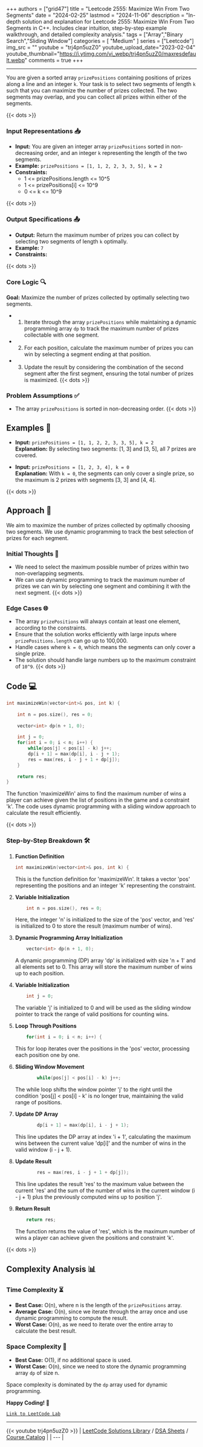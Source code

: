 
+++
authors = ["grid47"]
title = "Leetcode 2555: Maximize Win From Two Segments"
date = "2024-02-25"
lastmod = "2024-11-06"
description = "In-depth solution and explanation for Leetcode 2555: Maximize Win From Two Segments in C++. Includes clear intuition, step-by-step example walkthrough, and detailed complexity analysis."
tags = ["Array","Binary Search","Sliding Window"]
categories = [
    "Medium"
]
series = ["Leetcode"]
img_src = ""
youtube = "trj4pn5uzZ0"
youtube_upload_date="2023-02-04"
youtube_thumbnail="https://i.ytimg.com/vi_webp/trj4pn5uzZ0/maxresdefault.webp"
comments = true
+++



---
You are given a sorted array `prizePositions` containing positions of prizes along a line and an integer `k`. Your task is to select two segments of length `k` such that you can maximize the number of prizes collected. The two segments may overlap, and you can collect all prizes within either of the segments.
<!--more-->
{{< dots >}}
### Input Representations 📥
- **Input:** You are given an integer array `prizePositions` sorted in non-decreasing order, and an integer `k` representing the length of the two segments.
- **Example:** `prizePositions = [1, 1, 2, 2, 3, 3, 5], k = 2`
- **Constraints:**
	- 1 <= prizePositions.length <= 10^5
	- 1 <= prizePositions[i] <= 10^9
	- 0 <= k <= 10^9

{{< dots >}}
### Output Specifications 📤
- **Output:** Return the maximum number of prizes you can collect by selecting two segments of length `k` optimally.
- **Example:** `7`
- **Constraints:**

{{< dots >}}
### Core Logic 🔍
**Goal:** Maximize the number of prizes collected by optimally selecting two segments.

- 1. Iterate through the array `prizePositions` while maintaining a dynamic programming array `dp` to track the maximum number of prizes collectable with one segment.
- 2. For each position, calculate the maximum number of prizes you can win by selecting a segment ending at that position.
- 3. Update the result by considering the combination of the second segment after the first segment, ensuring the total number of prizes is maximized.
{{< dots >}}
### Problem Assumptions ✅
- The array `prizePositions` is sorted in non-decreasing order.
{{< dots >}}
## Examples 🧩
- **Input:** `prizePositions = [1, 1, 2, 2, 3, 3, 5], k = 2`  \
  **Explanation:** By selecting two segments: [1, 3] and [3, 5], all 7 prizes are covered.

- **Input:** `prizePositions = [1, 2, 3, 4], k = 0`  \
  **Explanation:** With `k = 0`, the segments can only cover a single prize, so the maximum is 2 prizes with segments [3, 3] and [4, 4].

{{< dots >}}
## Approach 🚀
We aim to maximize the number of prizes collected by optimally choosing two segments. We use dynamic programming to track the best selection of prizes for each segment.

### Initial Thoughts 💭
- We need to select the maximum possible number of prizes within two non-overlapping segments.
- We can use dynamic programming to track the maximum number of prizes we can win by selecting one segment and combining it with the next segment.
{{< dots >}}
### Edge Cases 🌐
- The array `prizePositions` will always contain at least one element, according to the constraints.
- Ensure that the solution works efficiently with large inputs where `prizePositions.length` can go up to 100,000.
- Handle cases where `k = 0`, which means the segments can only cover a single prize.
- The solution should handle large numbers up to the maximum constraint of `10^9`.
{{< dots >}}
## Code 💻
```cpp
int maximizeWin(vector<int>& pos, int k) {
    
    int n = pos.size(), res = 0;
    
    vector<int> dp(n + 1, 0);
    
    int j = 0;
    for(int i = 0; i < n; i++) {
        while(pos[j] < pos[i] - k) j++;
        dp[i + 1] = max(dp[i], i - j + 1);
        res = max(res, i - j + 1 + dp[j]);
    }
    
    return res;
}
```

The function 'maximizeWin' aims to find the maximum number of wins a player can achieve given the list of positions in the game and a constraint 'k'. The code uses dynamic programming with a sliding window approach to calculate the result efficiently.

{{< dots >}}
### Step-by-Step Breakdown 🛠️
1. **Function Definition**
	```cpp
	int maximizeWin(vector<int>& pos, int k) {
	```
	This is the function definition for 'maximizeWin'. It takes a vector 'pos' representing the positions and an integer 'k' representing the constraint.

2. **Variable Initialization**
	```cpp
	    int n = pos.size(), res = 0;
	```
	Here, the integer 'n' is initialized to the size of the 'pos' vector, and 'res' is initialized to 0 to store the result (maximum number of wins).

3. **Dynamic Programming Array Initialization**
	```cpp
	    vector<int> dp(n + 1, 0);
	```
	A dynamic programming (DP) array 'dp' is initialized with size 'n + 1' and all elements set to 0. This array will store the maximum number of wins up to each position.

4. **Variable Initialization**
	```cpp
	    int j = 0;
	```
	The variable 'j' is initialized to 0 and will be used as the sliding window pointer to track the range of valid positions for counting wins.

5. **Loop Through Positions**
	```cpp
	    for(int i = 0; i < n; i++) {
	```
	This for loop iterates over the positions in the 'pos' vector, processing each position one by one.

6. **Sliding Window Movement**
	```cpp
	        while(pos[j] < pos[i] - k) j++;
	```
	The while loop shifts the window pointer 'j' to the right until the condition 'pos[j] < pos[i] - k' is no longer true, maintaining the valid range of positions.

7. **Update DP Array**
	```cpp
	        dp[i + 1] = max(dp[i], i - j + 1);
	```
	This line updates the DP array at index 'i + 1', calculating the maximum wins between the current value 'dp[i]' and the number of wins in the valid window (i - j + 1).

8. **Update Result**
	```cpp
	        res = max(res, i - j + 1 + dp[j]);
	```
	This line updates the result 'res' to the maximum value between the current 'res' and the sum of the number of wins in the current window (i - j + 1) plus the previously computed wins up to position 'j'.

9. **Return Result**
	```cpp
	    return res;
	```
	The function returns the value of 'res', which is the maximum number of wins a player can achieve given the positions and constraint 'k'.

{{< dots >}}
## Complexity Analysis 📊
### Time Complexity ⏳
- **Best Case:** O(n), where n is the length of the `prizePositions` array.
- **Average Case:** O(n), since we iterate through the array once and use dynamic programming to compute the result.
- **Worst Case:** O(n), as we need to iterate over the entire array to calculate the best result.



### Space Complexity 💾
- **Best Case:** O(1), if no additional space is used.
- **Worst Case:** O(n), since we need to store the dynamic programming array `dp` of size n.

Space complexity is dominated by the `dp` array used for dynamic programming.

**Happy Coding! 🎉**


[`Link to LeetCode Lab`](https://leetcode.com/problems/maximize-win-from-two-segments/description/)

---
{{< youtube trj4pn5uzZ0 >}}
| [LeetCode Solutions Library](https://grid47.xyz/leetcode/) / [DSA Sheets](https://grid47.xyz/sheets/) / [Course Catalog](https://grid47.xyz/courses/) |
| --- |
